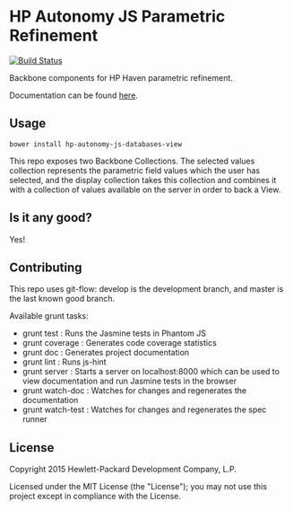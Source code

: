 # HP Autonomy JS Parametric Refinement

[![Build Status](https://travis-ci.org/hpautonomy/js-parametric-refinement.svg?branch=master)](https://travis-ci.org/hpautonomy/js-parametric-refinement)

Backbone components for HP Haven parametric refinement.

Documentation can be found [here](http://hpautonomy.github.io/js-parametric-refinement).

## Usage
    bower install hp-autonomy-js-databases-view

This repo exposes two Backbone Collections. The selected values collection represents the parametric field values which
the user has selected, and the display collection takes this collection and combines it with a collection of values
available on the server in order to back a View.

## Is it any good?
Yes!

## Contributing
This repo uses git-flow: develop is the development branch, and master is the last known good branch.

Available grunt tasks:
* grunt test : Runs the Jasmine tests in Phantom JS
* grunt coverage : Generates code coverage statistics
* grunt doc : Generates project documentation
* grunt lint : Runs js-hint
* grunt server : Starts a server on localhost:8000 which can be used to view documentation and run Jasmine tests in the browser
* grunt watch-doc : Watches for changes and regenerates the documentation
* grunt watch-test : Watches for changes and regenerates the spec runner

## License
Copyright 2015 Hewlett-Packard Development Company, L.P.

Licensed under the MIT License (the "License"); you may not use this project except in compliance with the License.
